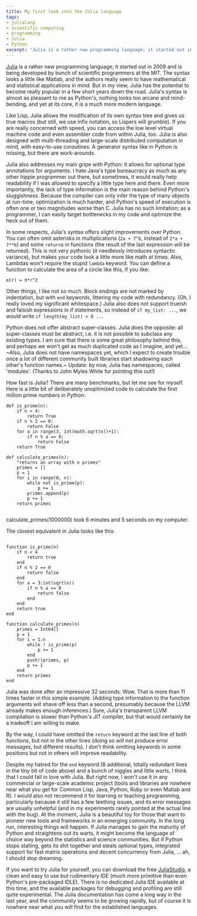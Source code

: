 ```yaml
---
title: My first look into the Julia language
tags:
- julialang
- scientific computing
- programming
- Julia
- Python
excerpt: "Julia is a rather new programming language; it started out in 2009 and is being developed by bunch of scientific programmers at the MIT."
---
```


[Julia](http://julialang.org/) is a rather new programming language; it started out in 2009 and is being developed by bunch of scientific programmers at the MIT. The syntax looks a little like Matlab, and the authors really seem to have mathematical and statistical applications in mind. But in my view, Julia has the potential to become really popular in a few short years down the road. Julia's syntax is almost as pleasant to me as Python's, nothing looks too arcane and mind-bending, and yet at its core, it is a much more modern language.

Like Lisp, Julia allows the modification of its own syntax tree and gives us true macros (but still, we use infix notation, so Lispers will grumble). If you are really concerned with speed, you can access the low level virtual machine code and even assembler code from within Julia, too. Julia is also designed with multi-threading and large-scale distributed computation in mind, with easy-to-use coroutines. A generator syntax like in Python is missing, but there are work-arounds.

Julia also addresses my main gripe with Python: it allows for optional type annotations for arguments. I hate Java's type bureaucracy as much as any other hippie programmer out there, but sometimes, it would really help readability if I was allowed to specify a little type here and there. Even more importantly, the lack of type information is the main reason behind Python's sluggishness. Because the compiler can only infer the type of many objects at run-time, optimization is much harder, and Python's speed of execution is often one or two magnitudes worse than C. Julia has no such limitation; as a programmer, I can easily target bottlenecks in my code and optimize the heck out of them.

In some respects, Julia's syntax offers slight improvements over Python. You can often omit asterisks in multiplications (`2a + 7^b`, instead of `2*a + 7**b`) and some `return`s in functions (the result of the last expression will be returned). This is not very pythonic (it needlessly introduces syntactic variance), but makes your code look a little more like math at times. Also, Lambdas won't require the stupid `lambda` keyword. You can define a function to calculate the area of a circle like this, if you like:

~~~
α(r) = π*r^2
~~~

Other things, I like not so much. Block endings are not marked by indentation, but with `end` keywords, littering my code with redundancy. (Oh, I really loved my significant whitespace.) Julia also does not support trueish and falsish expressions in if statements, so instead of `if my_list: ...`, we would write `if length(my_list) > 0 ...`

Python does not offer abstract super-classes. Julia does the opposite: all super-classes must be abstract, i.e. it is not possible to subclass any existing types. I am sure that there is some great philosophy behind this, and perhaps we won't get as much duplicated code as I imagine, and yet... ~Also, Julia does not have namespaces yet, which I expect to create trouble once a lot of different community built libraries start shadowing each other's function names.~ Update: by now, Julia has namespaces, called 'modules'. (Thanks to John Myles White for pointing this out!)

How fast is Julia? There are many benchmarks, but let me see for myself. Here is a little bit of deliberately unoptimized code to calculate the first million prime numbers in Python:

~~~
def is_prime(n):
    if n < 4:
        return True
    if n % 2 == 0:
        return False
    for a in range(3, int(math.sqrt(n))+1):
        if n % a == 0:
            return False
    return True

def calculate_primes(n):
    "returns an array with n primes"
    primes = []
    p = 1
    for i in range(0, n):
        while not is_prime(p):
            p += 1
        primes.append(p)
        p += 1
    return primes
 
~~~


calculate_primes(1000000) took 6 minutes and 5 seconds on my computer.

The closest equivalent in Julia looks like this:

~~~

function is_prime(n)
    if n < 4
        return true
    end
    if n % 2 == 0
        return false
    end
    for a = 3:int(sqrt(n))
        if n % a == 0
            return false
        end
    end
    return true
end

function calculate_primes(n)
    primes = Int64[]
    p = 1
    for i = 1:n
        while ! is_prime(p)
            p += 1
        end
        push!(primes, p)
        p += 1
    end
    return primes
end

~~~


Julia was done after an impressive 32 seconds. Wow. That is more than 11 times faster in this simple example. (Adding type information to the function arguments will shave off less than a second, presumably because the LLVM already makes enough inferences.) Sure, Julia's transparent LLVM compilation is slower than Python's JIT compiler, but that would certainly be a tradeoff I am willing to make.

By the way, I could have omitted the `return` keyword at the last line of both functions, but not in the other lines (doing so will not produce error messages, but different results). I don't think omitting keywords in some positions but not in others will improve readability.

Despite my hatred for the `end` keyword (8 additional, totally redundant lines in the tiny bit of code above) and a bunch of niggles and little warts, I think that I could fall in love with Julia. But right now, I won't use it in any commercial or large-scale academic project (tools and libraries are nowhere near what you get for Common Lisp, Java, Python, Ruby or even Matlab and R). I would also not recommend it for learning or teaching programming, particularly because it still has a few teething issues, and its error messages are usually unhelpful (and in my experiments rarely pointed at the actual line with the bug). At the moment, Julia is a beautiful toy for those that want to pioneer new tools and frameworks in an emerging community. In the long run, interesting things will happen. If Julia manages to gain the maturity of Python and straightens out its warts, it might become the language of choice way beyond the statistics and science communities. But if Python stops stalling, gets its shit together and steals optional types, integrated  support for fast matrix operations and decent concurrency from Julia, ... ah, I should stop dreaming.

If you want to try Julia for yourself, you can download the free [JuliaStudio](http://forio.com/products/julia-studio/), a clean and easy to use but rudimentary IDE (much more primitive than even Python's pre-packaged IDLE). There is no dedicated Julia IDE available at this time, and the available packages for debugging and profiling are still quite experimental. The Julia documentation has come a long way in the last year, and the community seems to be growing rapidly, but of course it is nowhere near what you will find for the established languages.
